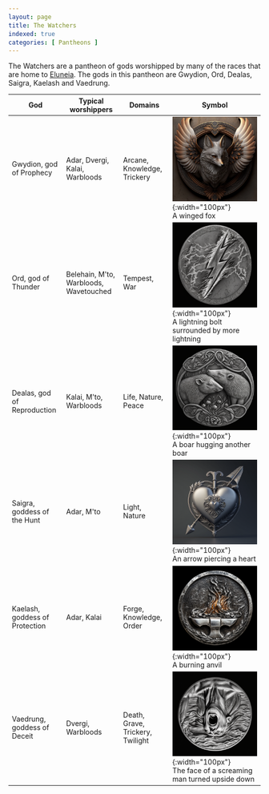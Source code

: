 ```yaml
---
layout: page
title: The Watchers
indexed: true
categories: [ Pantheons ]
---
```


The Watchers are a pantheon of gods worshipped by many of the races that are home to [Eluneia](/locations/eluneia). The gods in this pantheon are Gwydion, Ord, Dealas, Saigra, Kaelash and Vaedrung.

| God                            | Typical worshippers                    | Domains                          | Symbol                                                                                                                                               |
|--------------------------------|----------------------------------------|----------------------------------|------------------------------------------------------------------------------------------------------------------------------------------------------|
| Gwydion, god of Prophecy       | Adar, Dvergi, Kalai, Warbloods         | Arcane, Knowledge, Trickery      | ![A winged fox](/pantheons/holy-symbols/gwydion.png){:width="100px"} <br />A winged fox                                                                      |
| Ord, god of Thunder            | Belehain, M'to, Warbloods, Wavetouched | Tempest, War                     | ![A lightning bolt surrounded by more lightning](/pantheons/holy-symbols/ord.png){:width="100px"} <br />A lightning bolt surrounded by more lightning        |
| Dealas, god of Reproduction    | Kalai, M'to, Warbloods                 | Life, Nature, Peace              | ![A boar hugging another boar](/pantheons/holy-symbols/dealas.png){:width="100px"} <br />A boar hugging another boar                                         |
| Saigra, goddess of the Hunt    | Adar, M'to                             | Light, Nature                    | ![An arrow piercing a heart](/pantheons/holy-symbols/saigra.png){:width="100px"} <br />An arrow piercing a heart                                             |
| Kaelash, goddess of Protection | Adar, Kalai                            | Forge, Knowledge, Order          | ![A burning anvil](/pantheons/holy-symbols/kaelash.png){:width="100px"}<br />A burning anvil                                                                 |
| Vaedrung, goddess of Deceit    | Dvergi, Warbloods                      | Death, Grave, Trickery, Twilight | ![The face of a screaming man turned upside down](/pantheons/holy-symbols/vaedrung.png){:width="100px"} <br />The face of a screaming man turned upside down | 

